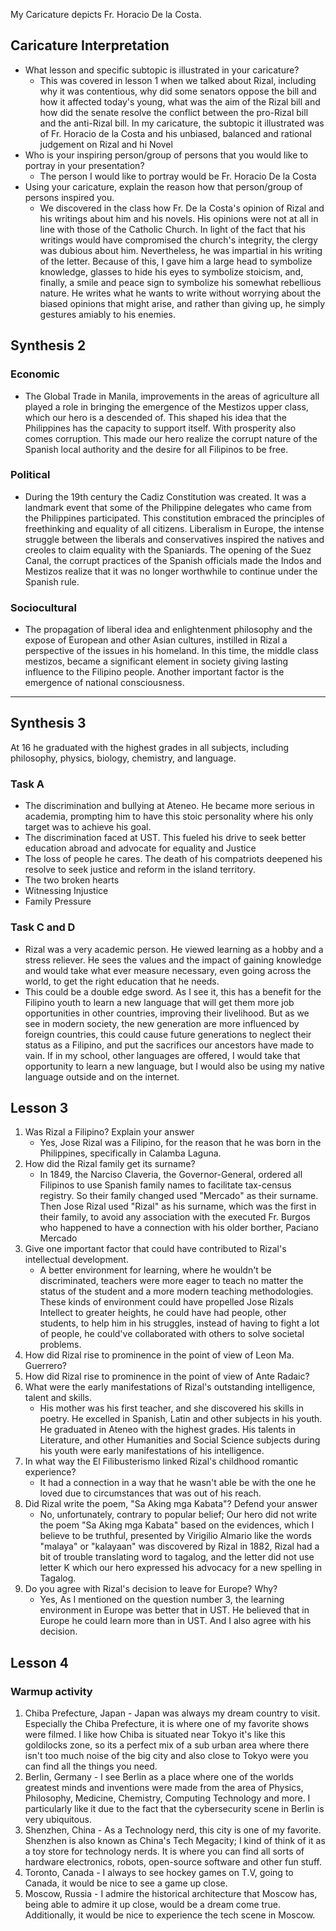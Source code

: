 My Caricature depicts Fr. Horacio De la Costa. 

## Caricature Interpretation

- What lesson and specific subtopic is illustrated in your caricature? 
	- This was covered in lesson 1 when we talked about Rizal, including why it was contentious, why did some senators oppose the bill and how it affected today's young, what was the aim of the Rizal bill and how did the senate resolve the conflict between the pro-Rizal bill and the anti-Rizal bill. In my caricature, the subtopic it illustrated was of Fr. Horacio de la Costa and his unbiased, balanced and rational judgement on Rizal and hi Novel 
- Who is your inspiring person/group of persons that you would like to portray in your presentation?
	- The person I would like to portray would be Fr. Horacio De la Costa
- Using your caricature, explain the reason how that person/group of persons inspired you.
	- We discovered in the class how Fr. De la Costa's opinion of Rizal and his writings about him and his novels. His opinions were not at all in line with those of the Catholic Church. In light of the fact that his writings would have compromised the church's integrity, the clergy was dubious about him. Nevertheless, he was impartial in his writing of the letter. Because of this, I gave him a large head to symbolize knowledge, glasses to hide his eyes to symbolize stoicism, and, finally, a smile and peace sign to symbolize his somewhat rebellious nature. He writes what he wants to write without worrying about the biased opinions that might arise, and rather than giving up, he simply gestures amiably to his enemies.

## Synthesis 2
### Economic
- The Global Trade in Manila, improvements in the areas of agriculture all played a role in bringing the emergence of the Mestizos upper class, which our hero is a descended of. This shaped his idea that the Philippines has the capacity to support itself. With prosperity also comes corruption. This made our hero realize the corrupt nature of the Spanish local authority and the desire for all Filipinos to be free. 
### Political
- During the 19th century the Cadiz Constitution was created. It was a landmark event that some of the Philippine delegates who came from the Philippines participated. This constitution embraced the principles of freethinking and equality of all citizens. Liberalism in Europe, the intense struggle between the liberals and conservatives inspired the natives and creoles to claim equality with the Spaniards. The opening of the Suez Canal, the corrupt practices of the Spanish officials made the Indos and Mestizos realize that it was no longer worthwhile to continue under the Spanish rule.
### Sociocultural
- The propagation of liberal idea and enlightenment philosophy and the expose of European and other Asian cultures, instilled in Rizal a perspective of the issues in his homeland.  In this time, the middle class mestizos, became a significant element in society giving lasting influence to the Filipino people. Another important factor is the emergence of national consciousness.

---
## Synthesis 3
At 16 he graduated with the highest grades in all subjects, including philosophy, physics, biology, chemistry, and language. 

### Task A
- The discrimination and bullying at Ateneo. He became more serious in academia, prompting him to have this stoic personality where his only target was to achieve his goal. 
- The discrimination faced at UST.  This fueled his drive to seek better education abroad and advocate for equality and Justice
- The loss of people he cares. The death of his compatriots deepened his resolve to seek justice and reform in the island territory. 
- The two broken hearts
- Witnessing Injustice
- Family Pressure
### Task C and D
- Rizal was a very academic person. He viewed learning as a hobby and a stress reliever. He sees the values and the impact of gaining knowledge and would take what ever measure necessary, even going across the world, to get the right education that he needs. 
- This could be a double edge sword. As I see it, this has a benefit for the Filipino youth to learn a new language that will get them more job opportunities in other countries, improving their livelihood. But as we see in modern society, the new generation are more influenced by foreign countries, this could cause future generations to neglect their status as a Filipino, and put the sacrifices our ancestors have made to vain. If in my school, other languages are offered, I would take that opportunity to learn a new language, but I would also be using my native language outside and on the internet. 
## Lesson 3
1. Was Rizal a Filipino? Explain your answer
   - Yes, Jose Rizal was a Filipino, for the reason that he was born in the Philippines, specifically in Calamba Laguna. 
2. How did the Rizal family get its surname?
   - In 1849, the Narciso Claveria, the Governor-General, ordered all Filipinos to use Spanish family names to facilitate tax-census registry. So their family changed used "Mercado" as their surname. Then Jose Rizal used "Rizal" as his surname, which was the first in their family, to avoid any association with the executed Fr. Burgos who happened to have a connection with his older borther, Paciano Mercado 
3. Give one important factor that could have contributed to Rizal's intellectual development.
   - A better environment for learning, where he wouldn't be discriminated, teachers were more eager to teach no matter the status of the student and a more modern teaching methodologies. These kinds of environment could have propelled Jose Rizals Intellect to greater heights, he could have had people, other students, to help him in his struggles, instead of having to fight a lot of people, he could've collaborated with others to solve societal problems. 
4. How did Rizal rise to prominence in the point of view of Leon Ma. Guerrero?
5. How did Rizal rise to prominence in the point of view of Ante Radaic?
6. What were the early manifestations of Rizal's outstanding intelligence, talent and skills.
   - His mother was his first teacher, and she discovered his skills in poetry. He excelled in Spanish, Latin and other subjects in his youth. He graduated in Ateneo with the highest grades. His talents in Literature, and other Humanities and Social Science subjects during his youth were early manifestations of his intelligence.
7. In what way the El Filibusterismo linked Rizal's childhood romantic experience?
   - It had a connection in a way that he wasn't able be with the one he loved due to circumstances that was out of his reach. 
8. Did Rizal write the poem, "Sa Aking mga Kabata"? Defend your answer
   - No, unfortunately, contrary to popular belief; Our hero did not write the poem "Sa Aking mga Kabata" based on the evidences, which I believe to be truthful, presented by Virigilio Almario like the words "malaya" or "kalayaan" was discovered by Rizal in 1882, Rizal had a bit of trouble translating word to tagalog, and the letter did not use letter K which our hero expressed his advocacy for a new spelling in Tagalog. 
9. Do you agree with Rizal's decision to leave for Europe? Why?
   - Yes, As I mentioned on the question number 3, the learning environment in Europe was better that in UST. He believed that in Europe he could learn more than in UST. And I also agree with his decision. 

## Lesson  4
### Warmup activity
1. Chiba Prefecture, Japan -  Japan was always my dream country to visit. Especially the Chiba Prefecture, it is where one of my favorite shows were filmed. I like how Chiba is situated near Tokyo it's like this goldilocks zone, so its a perfect mix of a sub urban area where there isn't too much noise of the big city and also close to Tokyo were you can find all the things you need.
2. Berlin, Germany - I see Berlin as a place where one of the worlds greatest minds and inventions were made from the area of Physics, Philosophy, Medicine, Chemistry, Computing Technology and more. I particularly like it due to the fact that the cybersecurity scene in Berlin is very ubiquitous. 
3. Shenzhen, China - As a Technology nerd, this city is one of my favorite. Shenzhen is also known as China's Tech Megacity; I kind of think of it as a toy store for technology nerds. It is where you can find all sorts of hardware electronics, robots, open-source software and other fun stuff.  
4. Toronto, Canada - I always to see hockey games on T.V, going to Canada, it would be nice to see a game up close. 
5. Moscow, Russia - I admire the historical architecture that Moscow has, being able to admire it up close, would be a dream come true. Additionally, it would be nice to experience the tech scene in Moscow. 
